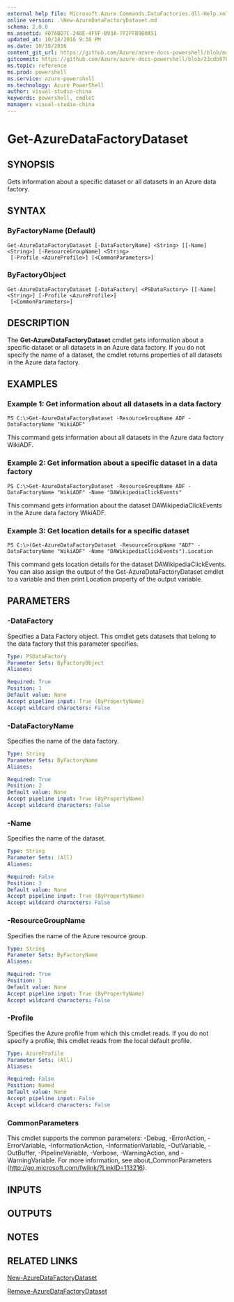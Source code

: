 ```yaml
---
external help file: Microsoft.Azure.Commands.DataFactories.dll-Help.xml
online version: .\New-AzureDataFactoryDataset.md
schema: 2.0.0
ms.assetid: 4076BD7C-248E-4F9F-B93A-7F2FFB9B0A51
updated_at: 10/18/2016 9:38 PM
ms.date: 10/18/2016
content_git_url: https://github.com/Azure/azure-docs-powershell/blob/master/azureps-cmdlets-docs/ResourceManager/AzureRM.DataFactories/v0.9.8/Get-AzureDataFactoryDataset.md
gitcommit: https://github.com/Azure/azure-docs-powershell/blob/23cdb8705d4ab9807c0e21b238f3b134a7d49c7d/azureps-cmdlets-docs/ResourceManager/AzureRM.DataFactories/v0.9.8/Get-AzureDataFactoryDataset.md
ms.topic: reference
ms.prod: powershell
ms.service: azure-powershell
ms.technology: Azure PowerShell
author: visual-studio-china
keywords: powershell, cmdlet
manager: visual-studio-china
---
```


# Get-AzureDataFactoryDataset

## SYNOPSIS
Gets information about a specific dataset or all datasets in an Azure data factory.

## SYNTAX

### ByFactoryName (Default)
```
Get-AzureDataFactoryDataset [-DataFactoryName] <String> [[-Name] <String>] [-ResourceGroupName] <String>
 [-Profile <AzureProfile>] [<CommonParameters>]
```

### ByFactoryObject
```
Get-AzureDataFactoryDataset [-DataFactory] <PSDataFactory> [[-Name] <String>] [-Profile <AzureProfile>]
 [<CommonParameters>]
```

## DESCRIPTION
The **Get-AzureDataFactoryDataset** cmdlet gets information about a specific dataset or all datasets in an Azure data factory.
If you do not specify the name of a dataset, the cmdlet returns properties of all datasets in the Azure data factory.

## EXAMPLES

### Example 1: Get information about all datasets in a data factory
```
PS C:\>Get-AzureDataFactoryDataset -ResourceGroupName ADF -DataFactoryName "WikiADF"
```

This command gets information about all datasets in the Azure data factory WikiADF.

### Example 2: Get information about a specific dataset in a data factory
```
PS C:\>Get-AzureDataFactoryDataset -ResourceGroupName ADF -DataFactoryName "WikiADF" -Name "DAWikipediaClickEvents"
```

This command gets information about the dataset DAWikipediaClickEvents in the Azure data factory WikiADF.

### Example 3: Get location details for a specific dataset
```
PS C:\>(Get-AzureDataFactoryDataset -ResourceGroupName "ADF" -DataFactoryName "WikiADF" -Name "DAWikipediaClickEvents").Location
```

This command gets location details for the dataset DAWikipediaClickEvents.
You can also assign the output of the Get-AzureDataFactoryDataset cmdlet to a variable and then print Location property of the output variable.

## PARAMETERS

### -DataFactory
Specifies a Data Factory object.
This cmdlet gets datasets that belong to the data factory that this parameter specifies.

```yaml
Type: PSDataFactory
Parameter Sets: ByFactoryObject
Aliases: 

Required: True
Position: 1
Default value: None
Accept pipeline input: True (ByPropertyName)
Accept wildcard characters: False
```

### -DataFactoryName
Specifies the name of the data factory.

```yaml
Type: String
Parameter Sets: ByFactoryName
Aliases: 

Required: True
Position: 2
Default value: None
Accept pipeline input: True (ByPropertyName)
Accept wildcard characters: False
```

### -Name
Specifies the name of the dataset.

```yaml
Type: String
Parameter Sets: (All)
Aliases: 

Required: False
Position: 3
Default value: None
Accept pipeline input: True (ByPropertyName)
Accept wildcard characters: False
```

### -ResourceGroupName
Specifies the name of the Azure resource group.

```yaml
Type: String
Parameter Sets: ByFactoryName
Aliases: 

Required: True
Position: 1
Default value: None
Accept pipeline input: True (ByPropertyName)
Accept wildcard characters: False
```

### -Profile
Specifies the Azure profile from which this cmdlet reads.
If you do not specify a profile, this cmdlet reads from the local default profile.

```yaml
Type: AzureProfile
Parameter Sets: (All)
Aliases: 

Required: False
Position: Named
Default value: None
Accept pipeline input: False
Accept wildcard characters: False
```

### CommonParameters
This cmdlet supports the common parameters: -Debug, -ErrorAction, -ErrorVariable, -InformationAction, -InformationVariable, -OutVariable, -OutBuffer, -PipelineVariable, -Verbose, -WarningAction, and -WarningVariable. For more information, see about_CommonParameters (http://go.microsoft.com/fwlink/?LinkID=113216).

## INPUTS

## OUTPUTS

## NOTES

## RELATED LINKS

[New-AzureDataFactoryDataset](.\New-AzureDataFactoryDataset.md)

[Remove-AzureDataFactoryDataset](.\Remove-AzureDataFactoryDataset.md)


